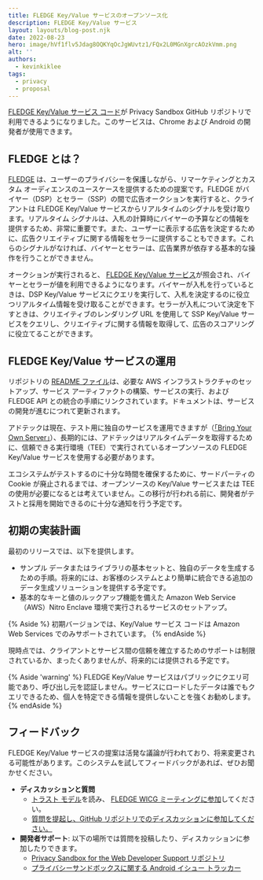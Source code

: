 ```yaml
---
title: FLEDGE Key/Value サービスのオープンソース化
description: FLEDGE Key/Value サービス
layout: layouts/blog-post.njk
date: 2022-08-23
hero: image/hVf1flv5Jdag8OQKYqOcJgWUvtz1/FQx2L0MGnXgrcAOzkVmm.png
alt: ''
authors:
  - kevinkiklee
tags:
  - privacy
  - proposal
---
```


[FLEDGE Key/Value サービス コード](https://github.com/privacysandbox/fledge-key-value-service)が Privacy Sandbox GitHub リポジトリで利用できるようになりました。このサービスは、Chrome および Android の開発者が使用できます。

## FLEDGE とは？

[FLEDGE](/docs/privacy-sandbox/fledge/) は、ユーザーのプライバシーを保護しながら、リマーケティングとカスタム オーディエンスのユースケースを提供するための提案です。FLEDGE がバイヤー（DSP）とセラー（SSP）の間で広告オークションを実行すると、クライアントは FLEDGE Key/Value サービスからリアルタイムのシグナルを受け取ります。リアルタイム シグナルは、入札の計算時にバイヤーの予算などの情報を提供するため、非常に重要です。また、ユーザーに表示する広告を決定するために、広告クリエイティブに関する情報をセラーに提供することもできます。これらのシグナルがなければ、バイヤーとセラーは、広告業界が依存する基本的な操作を行うことができません。

オークションが実行されると、 [FLEDGE Key/Value サービス](https://github.com/WICG/turtledove/blob/main/FLEDGE_Key_Value_Server_API.md)が照会され、バイヤーとセラーが値を利用できるようになります。バイヤーが入札を行っているときは、DSP Key/Value サービスにクエリを実行して、入札を決定するのに役立つリアルタイム情報を受け取ることができます。セラーが入札について決定を下すときは、クリエイティブのレンダリング URL を使用して SSP Key/Value サービスをクエリし、クリエイティブに関する情報を取得して、広告のスコアリングに役立てることができます。

## FLEDGE Key/Value サービスの運用

リポジトリの [README ファイル](https://github.com/privacysandbox/fledge-key-value-service/blob/main/README.md)は、必要な AWS インフラストラクチャのセットアップ、サービス アーティファクトの構築、サービスの実行、および FLEDGE API との統合の手順にリンクされています。ドキュメントは、サービスの開発が進むにつれて更新されます。

アドテックは現在、テスト用に独自のサービスを運用できますが（[「Bring Your Own Server」](https://github.com/WICG/turtledove/blob/main/FLEDGE.md#3-buyers-provide-ads-and-bidding-functions-byos-for-now)）、長期的には、アドテックはリアルタイムデータを取得するために、信頼できる実行環境（TEE）で実行されているオープンソースの FLEDGE Key/Value サービスを使用する必要があります。

エコシステムがテストするのに十分な時間を確保するために、サードパーティの Cookie が廃止されるまでは、オープンソースの Key/Value サービスまたは TEE の使用が必要になるとは考えていません。この移行が行われる前に、開発者がテストと採用を開始できるのに十分な通知を行う予定です。

## 初期の実装計画

最初のリリースでは、以下を提供します。

- サンプル データまたはライブラリの基本セットと、独自のデータを生成するための手順。将来的には、お客様のシステムとより簡単に統合できる追加のデータ生成ソリューションを提供する予定です。
- 基本的なキーと値のルックアップ機能を備えた Amazon Web Service（AWS）Nitro Enclave 環境で実行されるサービスのセットアップ。

{% Aside %} 初期バージョンでは、Key/Value サービス コードは Amazon Web Services でのみサポートされています。 {% endAside %}

現時点では、クライアントとサービス間の信頼を確立するためのサポートは制限されているか、まったくありませんが、将来的には提供される予定です。

{% Aside 'warning' %} FLEDGE Key/Value サービスはパブリックにクエリ可能であり、呼び出し元を認証しません。サービスにロードしたデータは誰でもクエリできるため、個人を特定できる情報を提供しないことを強くお勧めします。 {% endAside %}

## フィードバック

FLEDGE Key/Value サービスの提案は活発な議論が行われており、将来変更される可能性があります。このシステムを試してフィードバックがあれば、ぜひお聞かせください。

- **ディスカッションと質問**
    - [トラスト モデル](https://github.com/privacysandbox/fledge-docs/blob/main/key_value_service_trust_model.md)を読み、 [FLEDGE WICG ミーティングに参加](https://github.com/WICG/turtledove/issues/88)してください。
    - [質問を提起し、GitHub リポジトリでのディスカッションに参加してください。](https://github.com/WICG/turtledove/issues)
- **開発者サポート**: 以下の場所では質問を投稿したり、ディスカッションに参加したりできます。
    - [Privacy Sandbox for the Web Developer Support リポジトリ](https://github.com/GoogleChromeLabs/privacy-sandbox-dev-support)
    - [プライバシーサンドボックスに関する Android イシュー トラッカー](https://issuetracker.google.com/issues/new?component=1116743&template=1642575)
